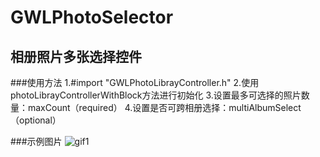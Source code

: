 # GWLPhotoSelector 
## 相册照片多张选择控件

###使用方法
    1.#import "GWLPhotoLibrayController.h"
    2.使用photoLibrayControllerWithBlock方法进行初始化
    3.设置最多可选择的照片数量：maxCount（required）
    4.设置是否可跨相册选择：multiAlbumSelect （optional）
   
###示例图片 
![gif1](https://github.com/gaowanli/GWLPhotoSelector/blob/master/1.gif)
